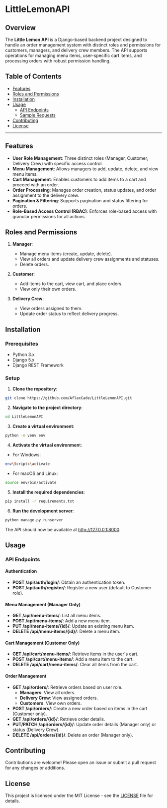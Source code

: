 # LittleLemonAPI

## Overview

The **Little Lemon API** is a Django-based backend project designed to handle an order management system with distinct roles and permissions for customers, managers, and delivery crew members. The API supports operations for managing menu items, user-specific cart items, and processing orders with robust permission handling.

## Table of Contents
- [Features](#features)
- [Roles and Permissions](#roles-and-permissions)
- [Installation](#installation)
- [Usage](#usage)
  - [API Endpoints](#api-endpoints)
  - [Sample Requests](#sample-requests)
- [Contributing](#contributing)
- [License](#license)

---

## Features

- **User Role Management**: Three distinct roles (Manager, Customer, Delivery Crew) with specific access control.
- **Menu Management**: Allows managers to add, update, delete, and view menu items.
- **Cart Management**: Enables customers to add items to a cart and proceed with an order.
- **Order Processing**: Manages order creation, status updates, and order assignment to the delivery crew.
- **Pagination & Filtering**: Supports pagination and status filtering for orders.
- **Role-Based Access Control (RBAC)**: Enforces role-based access with granular permissions for all actions.

## Roles and Permissions

1. **Manager**: 
   - Manage menu items (create, update, delete).
   - View all orders and update delivery crew assignments and statuses.
   - Delete orders.
  
2. **Customer**: 
   - Add items to the cart, view cart, and place orders.
   - View only their own orders.

3. **Delivery Crew**: 
   - View orders assigned to them.
   - Update order status to reflect delivery progress.
  
## Installation

### Prerequisites
- Python 3.x
- Django 5.x
- Django REST Framework

### Setup

1. **Clone the repository**:

```bash
git clone https://github.com/AflaxCade/LittleLemonAPI.git
```

2. **Navigate to the project directory**:
 
```bash
cd LittleLemonAPI
```

3. **Create a virtual environment**:

```bash
python -m venv env
```

4. **Activate the virtual environmen**t:

- For Windows:

```bash
env\Scripts\activate
```

- For macOS and Linux:

```bash
source env/bin/activate
```

5. **Install the required dependencies**:

```bash
pip install -r requirements.txt
```

6. **Run the development server**:

```bash
python manage.py runserver
```
The API should now be available at http://127.0.0.1:8000.

## Usage

### API Endpoints

#### Authentication
- **POST /api/auth/login/**: Obtain an authentication token.
- **POST /api/auth/register/**: Register a new user (default to Customer role).

#### Menu Management (Manager Only)
- **GET /api/menu-items/**: List all menu items.
- **POST /api/menu-items/**: Add a new menu item.
- **PUT /api/menu-items/{id}/**: Update an existing menu item.
- **DELETE /api/menu-items/{id}/**: Delete a menu item.

#### Cart Management (Customer Only)
- **GET /api/cart/menu-items/**: Retrieve items in the user's cart.
- **POST /api/cart/menu-items/**: Add a menu item to the cart.
- **DELETE /api/cart/menu-items/**: Clear all items from the cart.

#### Order Management
- **GET /api/orders/**: Retrieve orders based on user role.
  - **Managers**: View all orders.
  - **Delivery Crew**: View assigned orders.
  - **Customers**: View own orders.
- **POST /api/orders/**: Create a new order based on items in the cart (Customer only).
- **GET /api/orders/{id}/**: Retrieve order details.
- **PUT/PATCH /api/orders/{id}/**: Update order details (Manager only) or status (Delivery Crew).
- **DELETE /api/orders/{id}/**: Delete an order (Manager only).


## Contributing

Contributions are welcome! Please open an issue or submit a pull request for any changes or additions.

## License

This project is licensed under the MIT License - see the [LICENSE](LICENSE) file for details.
